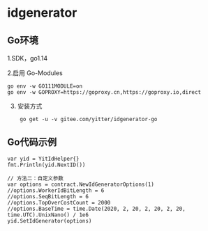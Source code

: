 # idgenerator

## Go环境

1.SDK，go1.14

2.启用 Go-Modules

```
go env -w GO111MODULE=on
go env -w GOPROXY=https://goproxy.cn,https://goproxy.io,direct
```

3. 安装方式
```
    go get -u -v gitee.com/yitter/idgenerator-go
```

## Go代码示例
```
var yid = YitIdHelper{}
fmt.Println(yid.NextID())

// 方法二：自定义参数
var options = contract.NewIdGeneratorOptions(1)
//options.WorkerIdBitLength = 6
//options.SeqBitLength = 6
//options.TopOverCostCount = 2000
//options.BaseTime = time.Date(2020, 2, 20, 2, 20, 2, 20, time.UTC).UnixNano() / 1e6
yid.SetIdGenerator(options)

```